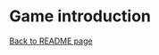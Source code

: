 # Game introduction

[Back to README page](./README.md)

<img src="" style="border:3git add .  px solid green" alt="">

<img src="" style="border:3git add .  px solid green" alt="">

<img src="" style="border:3git add .  px solid green" alt="">

<img src="" style="border:3git add .  px solid green" alt="">

<img src="" style="border:3git add .  px solid green" alt="">

<img src="" style="border:3git add .  px solid green" alt="">